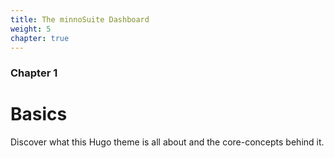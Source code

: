 ```yaml
---
title: The minnoSuite Dashboard
weight: 5
chapter: true
---
```


### Chapter 1

# Basics

Discover what this Hugo theme is all about and the core-concepts behind it.
